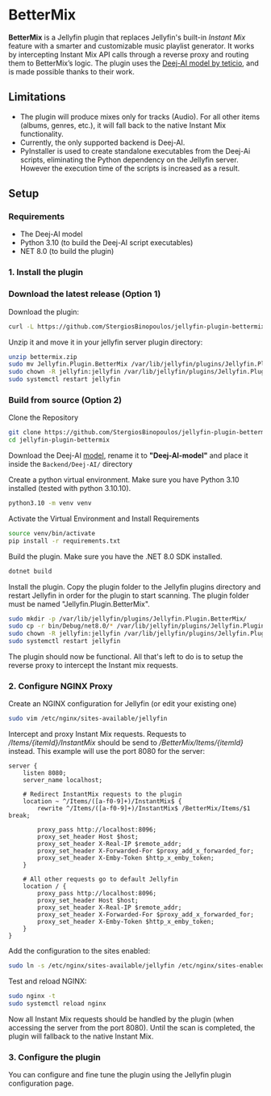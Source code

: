 # BetterMix

**BetterMix** is a Jellyfin plugin that replaces Jellyfin's built-in *Instant Mix* feature with a smarter and customizable music playlist generator. It works by intercepting Instant Mix API calls through a reverse proxy and routing them to BetterMix’s logic. The plugin uses the [Deej-AI model by teticio](https://github.com/teticio/Deej-AI), and is made possible thanks to their work.


## Limitations

- The plugin will produce mixes only for tracks (Audio). For all other items (albums, genres, etc.), it will fall back to the native Instant Mix functionality.
- Currently, the only supported backend is Deej-AI.
- PyInstaller is used to create standalone executables from the Deej-Ai scripts, eliminating the Python dependency on the Jellyfin server. However the execution time of the scripts is increased as a result.


## Setup

### Requirements
- The Deej-AI model
- Python 3.10 (to build the Deej-AI script executables)
- NET 8.0 (to build the plugin)

### 1. Install the plugin 
### Download the latest release (Option 1)

Download the plugin:
```bash
curl -L https://github.com/StergiosBinopoulos/jellyfin-plugin-bettermix/releases/download/v0.1.0/linux-x64.zip --output bettermix.zip
```
Unzip it and move it in your jellyfin server plugin directory:
```bash
unzip bettermix.zip
sudo mv Jellyfin.Plugin.BetterMix /var/lib/jellyfin/plugins/Jellyfin.Plugin.BetterMix
sudo chown -R jellyfin:jellyfin /var/lib/jellyfin/plugins/Jellyfin.Plugin.BetterMix/
sudo systemctl restart jellyfin
```

### Build from source (Option 2)

Clone the Repository

```bash
git clone https://github.com/StergiosBinopoulos/jellyfin-plugin-bettermix
cd jellyfin-plugin-bettermix
```

Download the Deej-AI [model](https://drive.google.com/file/d/1LM1WW1GCGKeFD1AAHS8ijNwahqH4r4xV/view), rename it to **"Deej-AI-model"** and place it inside the `Backend/Deej-AI/` directory

Create a python virtual environment. Make sure you have Python 3.10 installed (tested with python 3.10.10).

```bash
python3.10 -m venv venv
```

Activate the Virtual Environment and Install Requirements

```bash
source venv/bin/activate
pip install -r requirements.txt
```

Build the plugin. Make sure you have the .NET 8.0 SDK installed.

```bash
dotnet build
```

Install the plugin. Copy the plugin folder to the Jellyfin plugins directory and restart Jellyfin in order for the plugin to start scanning. The plugin folder must be named "Jellyfin.Plugin.BetterMix".

```bash
sudo mkdir -p /var/lib/jellyfin/plugins/Jellyfin.Plugin.BetterMix/
sudo cp -r bin/Debug/net8.0/* /var/lib/jellyfin/plugins/Jellyfin.Plugin.BetterMix/
sudo chown -R jellyfin:jellyfin /var/lib/jellyfin/plugins/Jellyfin.Plugin.BetterMix/
sudo systemctl restart jellyfin
```

The plugin should now be functional. All that's left to do is to setup the reverse proxy to intercept the Instant mix requests.

### 2. Configure NGINX Proxy

Create an NGINX configuration for Jellyfin (or edit your existing one)

```bash
sudo vim /etc/nginx/sites-available/jellyfin
```

Intercept and proxy Instant Mix requests. Requests to */Items/{itemId}/InstantMix* should be send to */BetterMix/Items/{itemId}* instead. This example will use the port 8080 for the server:
```nginx
server {
    listen 8080;
    server_name localhost;

    # Redirect InstantMix requests to the plugin
    location ~ ^/Items/([a-f0-9]+)/InstantMix$ {
        rewrite ^/Items/([a-f0-9]+)/InstantMix$ /BetterMix/Items/$1 break;

        proxy_pass http://localhost:8096;
        proxy_set_header Host $host;
        proxy_set_header X-Real-IP $remote_addr;
        proxy_set_header X-Forwarded-For $proxy_add_x_forwarded_for;
        proxy_set_header X-Emby-Token $http_x_emby_token;
    }

    # All other requests go to default Jellyfin
    location / {
        proxy_pass http://localhost:8096;
        proxy_set_header Host $host;
        proxy_set_header X-Real-IP $remote_addr;
        proxy_set_header X-Forwarded-For $proxy_add_x_forwarded_for;
        proxy_set_header X-Emby-Token $http_x_emby_token;
    }
}
```
Add the configuration to the sites enabled:
```bash
sudo ln -s /etc/nginx/sites-available/jellyfin /etc/nginx/sites-enabled/
```

Test and reload NGINX:
```bash
sudo nginx -t
sudo systemctl reload nginx
```

Now all Instant Mix requests should be handled by the plugin (when accessing the server from the port 8080).
Until the scan is completed, the plugin will fallback to the native Instant Mix.

### 3. Configure the plugin

You can configure and fine tune the plugin using the Jellyfin plugin configuration page.
